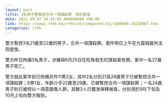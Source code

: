 ```yaml
---
layout: post
title: 3名男子暫被控合共一項謀殺罪　明日提堂
date: 2021-09-07 19:34:05.000000000 +08:00
link: https://news.rthk.hk/rthk/ch/component/k2/1609496-20210907.htm
categories: rthk
---
```


警方暫控3名21歲至22歲的男子，合共一項謀殺罪。案件明日上午在九龍城裁判法院提堂。

警方昨日拘捕3名男子，涉嫌與6月25日在旺角發生的謀殺案有關，案中一名27歲男子死亡。

警方就此案早前已拘捕另外11男2女，其中2名分別21及28歲男子已被暫控合共一項謀殺罪；6男1女，年齡介乎22歲至29歲，已被暫控合共一項謀殺罪；一名24歲男子則已被控以一項意圖傷人罪。其餘3人已獲准保釋候查，分別須於9月下旬及10月上旬向警方報到。
